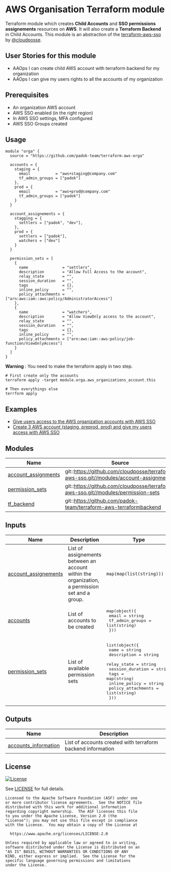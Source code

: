 # AWS Organisation Terraform module

Terraform module which creates **Child Accounts** and **SSO permissions assignements** resources on **AWS**. It will also create a **Terraform Backend** in Child Accounts. This module is an abstraction of the [terraform-aws-sso](https://github.com/cloudposse/terraform-aws-sso) by [@cloudposse](https://github.com/cloudposse).

## User Stories for this module

- AAOps I can create child AWS account with terraform backend for my organization
- AAOps I can give my users rights to all the accounts of my organization

## Prerequisites

- An organization AWS account
- AWS SSO enabled (in the right region)
- In AWS SSO settings, MFA configured
- AWS SSO Groups created

## Usage

```hcl
module "orga" {
  source = "https://github.com/padok-team/terraform-aws-orga"

  accounts = {
    staging = {
      email           = "aws+staging@company.com"
      tf_admin_groups = ["padok"]
    },
    prod = {
      email           = "aws+prod@company.com"
      tf_admin_groups = ["padok"]
    }
  }

  account_assignements = {
    stagging = {
      settlers = ["padok", "dev"],
    },
    prod = {
      settlers = ["padok"],
      watchers = ["dev"]
    }
  }

  permission_sets = [
    {
      name               = "settlers",
      description        = "Allow Full Access to the account",
      relay_state        = "",
      session_duration   = "",
      tags               = {},
      inline_policy      = "",
      policy_attachments = ["arn:aws:iam::aws:policy/AdministratorAccess"]
    },
    {
      name               = "watchers",
      description        = "Allow ViewOnly access to the account",
      relay_state        = "",
      session_duration   = "",
      tags               = {},
      inline_policy      = "",
      policy_attachments = ["arn:aws:iam::aws:policy/job-function/ViewOnlyAccess"]
    }
  ]
}
```

**Warning** : You need to make the terraform apply in two step.
```
# First create only the accounts
terraform apply -target module.orga.aws_organizations_account.this

# Then everythings else
terrform apply
```

## Examples

- [Give users access to the AWS organization accounts with AWS SSO](examples/example_sso/main.tf)
- [Create 3 AWS account (staging, preprod, prod) and give my users access with AWS SSO](examples/example_basic/main.tf)

<!-- BEGIN_TF_DOCS -->
## Modules

| Name | Source | Version |
|------|--------|---------|
| <a name="module_account_assignments"></a> [account\_assignments](#module\_account\_assignments) | git::https://github.com/cloudposse/terraform-aws-sso.git//modules/account-assignments | 0.6.1 |
| <a name="module_permission_sets"></a> [permission\_sets](#module\_permission\_sets) | git::https://github.com/cloudposse/terraform-aws-sso.git//modules/permission-sets | 0.6.1 |
| <a name="module_tf_backend"></a> [tf\_backend](#module\_tf\_backend) | git::https://github.com/padok-team/terraform-aws-terraformbackend | v1.0.0 |

## Inputs

| Name | Description | Type | Default | Required |
|------|-------------|------|---------|:--------:|
| <a name="input_account_assignements"></a> [account\_assignements](#input\_account\_assignements) | List of assignements between an account within the organization, a permission set and a group. | `map(map(list(string)))` | n/a | yes |
| <a name="input_accounts"></a> [accounts](#input\_accounts) | List of accounts to be created | <pre>map(object({<br>    email           = string<br>    tf_admin_groups = list(string)<br>  }))</pre> | n/a | yes |
| <a name="input_permission_sets"></a> [permission\_sets](#input\_permission\_sets) | List of available permission sets | <pre>list(object({<br>    name               = string<br>    description        = string<br>    relay_state        = string<br>    session_duration   = string<br>    tags               = map(string)<br>    inline_policy      = string<br>    policy_attachments = list(string)<br>  }))</pre> | n/a | yes |

## Outputs

| Name | Description |
|------|-------------|
| <a name="output_accounts_information"></a> [accounts\_information](#output\_accounts\_information) | List of accounts created with terraform backend information |
<!-- END_TF_DOCS -->

## License

[![License](https://img.shields.io/badge/License-Apache%202.0-blue.svg)](https://opensource.org/licenses/Apache-2.0)

See [LICENSE](LICENSE) for full details.

```text
Licensed to the Apache Software Foundation (ASF) under one
or more contributor license agreements.  See the NOTICE file
distributed with this work for additional information
regarding copyright ownership.  The ASF licenses this file
to you under the Apache License, Version 2.0 (the
"License"); you may not use this file except in compliance
with the License.  You may obtain a copy of the License at

  https://www.apache.org/licenses/LICENSE-2.0

Unless required by applicable law or agreed to in writing,
software distributed under the License is distributed on an
"AS IS" BASIS, WITHOUT WARRANTIES OR CONDITIONS OF ANY
KIND, either express or implied.  See the License for the
specific language governing permissions and limitations
under the License.
```
